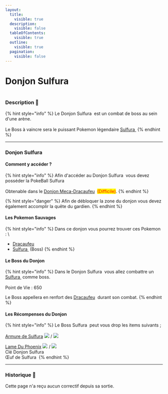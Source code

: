 ```yaml
---
layout:
  title:
    visible: true
  description:
    visible: false
  tableOfContents:
    visible: true
  outline:
    visible: true
  pagination:
    visible: false
---
```


# Donjon Sulfura

<figure><img src="../../.gitbook/assets/moltres 208x208 (1).png" alt=""><figcaption></figcaption></figure>

### Description 📃

{% hint style="info" %}
Le Donjon Sulfura <img src="../../.gitbook/assets/moltres 208x208.png" alt="" data-size="line"> est un combat de boss au sein d'une arène.\
\
Le Boss à vaincre sera le puissant Pokemon légendaire [Sulfura <img src="../../.gitbook/assets/moltres (8).png" alt="" data-size="line">](../../pokemon/pokedex/sulfura.md)
{% endhint %}

***

### Donjon Sulfura <img src="../../.gitbook/assets/moltres (8).png" alt="" data-size="line">

#### Comment y accéder ?

{% hint style="info" %}
Afin d'accéder au Donjon Sulfura <img src="../../.gitbook/assets/moltres 208x208.png" alt="" data-size="line"> vous devez posséder la PokeBall Sulfura <img src="../../.gitbook/assets/image (34).png" alt="" data-size="line">\
\
Obtenable dans le [Donjon Meca-Dracaufeu](donjon-dracaufeu.md#donjon-meca-dracaufeu-difficile) <img src="../../.gitbook/assets/mecha-mega-charizard (5).png" alt="" data-size="line"> <mark style="color:red;">(Difficile)</mark>.
{% endhint %}

{% hint style="danger" %}
Afin de débloquer la zone du donjon vous devez également accomplir la quête du gardien.&#x20;
{% endhint %}

#### Les Pokemon Sauvages

{% hint style="info" %}
Dans ce donjon vous pourrez trouver ces Pokemon : \


* [Dracaufeu](../../pokemon/pokedex/salameche/a-1.md) <img src="../../.gitbook/assets/charizard (11).png" alt="" data-size="line">&#x20;
* [Sulfura <img src="../../.gitbook/assets/moltres (8).png" alt="" data-size="line">](../../pokemon/pokedex/sulfura.md) (Boss)&#x20;
{% endhint %}

#### Le Boss du Donjon

{% hint style="info" %}
Dans le Donjon Sulfura <img src="../../.gitbook/assets/moltres 208x208.png" alt="" data-size="line"> vous allez combattre un [Sulfura <img src="../../.gitbook/assets/moltres (8).png" alt="" data-size="line">](../../pokemon/pokedex/sulfura.md) comme boss.\
\
<img src="../../.gitbook/assets/moltres (8).png" alt="" data-size="original">\
Point de Vie : 650 <img src="../../.gitbook/assets/health (21).png" alt="" data-size="line">

Le Boss appellera en renfort des [Dracaufeu](../../pokemon/pokedex/salameche/a-1.md) <img src="../../.gitbook/assets/charizard (11).png" alt="" data-size="line"> durant son combat.
{% endhint %}

#### Les Récompenses du Donjon

{% hint style="info" %}
Le Boss Sulfura <img src="../../.gitbook/assets/moltres (8).png" alt="" data-size="line"> peut vous drop les items suivants ; \
\
[Armure de Sulfura](../../equipement/armures/armure-de-sulfura.md) ![](<../../.gitbook/assets/image (18).png>) / ![](<../../.gitbook/assets/image (19).png>)

[Lame Du Phoenix](../../equipement/armes/lame-du-phoenix.md) ![](<../../.gitbook/assets/image (18).png>) / ![](<../../.gitbook/assets/image (19).png>)\
Clé Donjon Sulfura <img src="../../.gitbook/assets/image (34).png" alt="" data-size="line">\
Œuf de Sulfura <img src="../../.gitbook/assets/image (31).png" alt="" data-size="line">
{% endhint %}

***

### Historique 📖&#x20;

Cette page n'a reçu aucun correctif depuis sa sortie.
